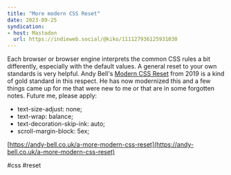 ```yaml
---
title: "More modern CSS Reset"
date: 2023-09-25
syndication: 
- host: Mastodon
  url: https://indieweb.social/@kiko/111127936125931030
---
```


Each browser or browser engine interprets the common CSS rules a bit differently, especially with the default values. A general reset to your own standards is very helpful. Andy Bell's [Modern CSS Reset](https://andy-bell.co.uk/a-modern-css-reset/) from 2019 is a kind of gold standard in this respect. He has now modernized this and a few things came up for me that were new to me or that are in some forgotten notes. Future me, please apply:

- text-size-adjust: none;
- text-wrap: balance;
- text-decoration-skip-ink: auto;
- scroll-margin-block: 5ex;

[https://andy-bell.co.uk/a-more-modern-css-reset](https://andy-bell.co.uk/a-more-modern-css-reset)

#css #reset
